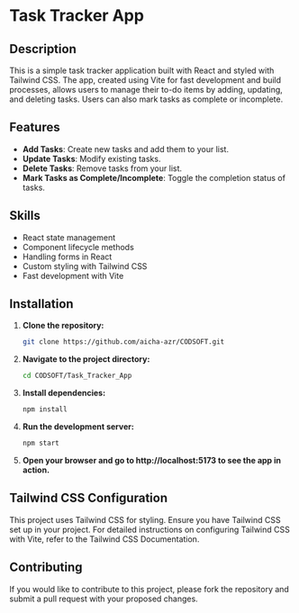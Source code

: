 # Task Tracker App

## Description

This is a simple task tracker application built with React and styled with Tailwind CSS. The app, created using Vite for fast development and build processes, allows users to manage their to-do items by adding, updating, and deleting tasks. Users can also mark tasks as complete or incomplete.

## Features

- **Add Tasks**: Create new tasks and add them to your list.
- **Update Tasks**: Modify existing tasks.
- **Delete Tasks**: Remove tasks from your list.
- **Mark Tasks as Complete/Incomplete**: Toggle the completion status of tasks.

## Skills

- React state management
- Component lifecycle methods
- Handling forms in React
- Custom styling with Tailwind CSS
- Fast development with Vite

## Installation

1. **Clone the repository:**

   ```bash
   git clone https://github.com/aicha-azr/CODSOFT.git


2. **Navigate to the project directory:**

   ```bash
   cd CODSOFT/Task_Tracker_App

3. **Install dependencies:**

   ```bash
   npm install   
4. **Run the development server:**

   ```bash
   npm start
5. **Open your browser and go to http://localhost:5173 to see the app in action.**


## Tailwind CSS Configuration
This project uses Tailwind CSS for styling. Ensure you have Tailwind CSS set up in your project. For detailed instructions on configuring Tailwind CSS with Vite, refer to the Tailwind CSS Documentation.

## Contributing
If you would like to contribute to this project, please fork the repository and submit a pull request with your proposed changes.

 
  
